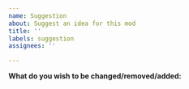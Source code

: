 ```yaml
---
name: Suggestion
about: Suggest an idea for this mod
title: ''
labels: suggestion
assignees: ''

---
```


**What do you wish to be changed/removed/added:**
